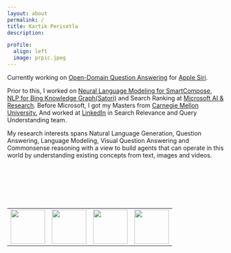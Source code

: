 ```yaml
---
layout: about
permalink: /
title: Kartik Perisetla
description:

profile:
  align: left
  image: prpic.jpeg
---
```

<p align="left">
Currently working on <a href="https://en.wikipedia.org/wiki/Question_answering#Open_domain_question_answering">Open-Domain Question Answering</a> for <a href="https://www.apple.com/siri/" target="_blank">Apple Siri</a>.</p>
<p>
Prior to this, I worked on <a href="https://www.theverge.com/2020/5/11/21254298/microsoft-outlook-web-text-predictions-gmail-smart-compose-feature" target="_blank">Neural Language Modeling for SmartCompose</a>, <a href="https://blogs.bing.com/search/2013/03/21/understand-your-world-with-bing" target="_blank">NLP for Bing Knowledge Graph(Satori)</a> and Search Ranking at <a href="http://microsoft.com" target="_blank">Microsoft AI & Research</a>. Before Microsoft, I got my Masters from <a href="http://cmu.edu/" target="_blank">Carnegie Mellon University.</a> And worked at <a href="https://linkedin.com" target="_blank">LinkedIn</a> in Search Relevance and Query Understanding team.
</p>

<p align="left">
My research interests spans Natural Language Generation, Question Answering, Language Modeling, Visual Question Answering and Commonsense reasoning with a view to build agents that can operate in this world by understanding existing concepts from text, images and videos.
</p>

<br/>
<br/>
<br/>
<br/>
<br/>
<table>
<tr>
<td>
  <img width="80px" height="80px" src="{{ site.baseurl }}/assets/img/linkedin.png"/>
</td>
<td>
  <img width="80px" height="80px" src="{{ site.baseurl }}/assets/img/cmu.png"/>
</td>
<td>
  <img width="80px" height="80px" src="{{ site.baseurl }}/assets/img/microsoft.png"/>
</td>
<td>
  <img width="80px" height="80px" src="{{ site.baseurl }}/assets/img/apple.png"/>
</td>
</tr>
</table>